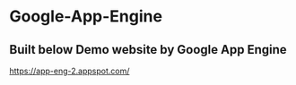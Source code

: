 # Google-App-Engine

## Built below Demo website by Google App Engine 
https://app-eng-2.appspot.com/
